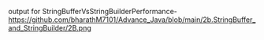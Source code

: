 output for StringBufferVsStringBuilderPerformance-https://github.com/bharathM7101/Advance_Java/blob/main/2b.StringBuffer_and_StringBuilder/2B.png
